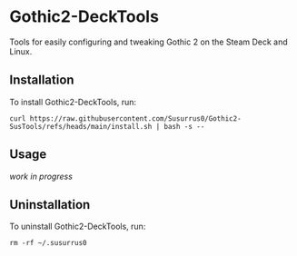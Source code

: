 # Gothic2-DeckTools
Tools for easily configuring and tweaking Gothic 2 on the Steam Deck and Linux.

## Installation

To install Gothic2-DeckTools, run:

`curl https://raw.githubusercontent.com/Susurrus0/Gothic2-SusTools/refs/heads/main/install.sh | bash -s --`

## Usage

*work in progress*

## Uninstallation

To uninstall Gothic2-DeckTools, run:

`rm -rf ~/.susurrus0`
